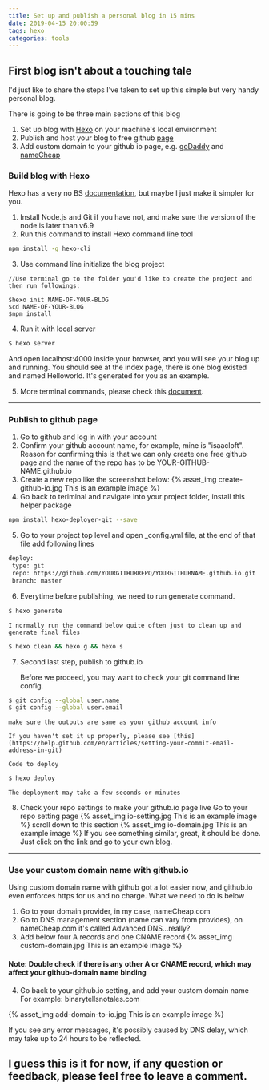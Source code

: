 ```yaml
---
title: Set up and publish a personal blog in 15 mins
date: 2019-04-15 20:00:59
tags: hexo
categories: tools
---
```


## First blog isn't about a touching tale
I'd just like to share the steps I've taken to set up this simple but very handy personal blog. 

There is going to be three main sections of this blog
1. Set up blog with [Hexo](https://hexo.io/) on your machine's local environment
2. Publish and host your blog to free github [page](https://pages.github.com/)
3. Add custom domain to your github io page, e.g. [goDaddy](https://au.godaddy.com/) and [nameCheap](https://www.namecheap.com/)

<!--more-->

### Build blog with Hexo
Hexo has a very no BS [documentation](https://hexo.io/docs/), but maybe I just make it simpler for you.

1. Install Node.js and Git if you have not, and make sure the version of the node is later than v6.9
2. Run this command to install Hexo command line tool
```bash
npm install -g hexo-cli
```
3. Use command line initialize the blog project
```
//Use terminal go to the folder you'd like to create the project and then run followings:

$hexo init NAME-OF-YOUR-BLOG
$cd NAME-OF-YOUR-BLOG
$npm install
```
4. Run it with local server
```bash
$ hexo server
```
And open localhost:4000 inside your browser, and you will see your blog up and running.
You should see at the index page, there is one blog existed and named Helloworld. It's generated for you as an example.

5. More terminal commands, please check this [document](https://hexo.io/docs/commands.html).
------------------------------------
### Publish to github page

1. Go to github and log in with your account
2. Confirm your github account name, for example, mine is "isaacloft". Reason for confirming this is that
we can only create one free github page and the name of the repo has to be YOUR-GITHUB-NAME.github.io
3. Create a new repo like the screenshot below:
{% asset_img create-github-io.jpg This is an example image %}
4. Go back to teriminal and navigate into your project folder, install this helper package
```bash
npm install hexo-deployer-git --save
```
5. Go to your project top level and open _config.yml file, at the end of that file add following lines
```bash
deploy:
 type: git
 repo: https://github.com/YOURGITHUBREPO/YOURGITHUBNAME.github.io.git
 branch: master
```
6. Everytime before publishing, we need to run generate command.
```bash
$ hexo generate
```
    I normally run the command below quite often just to clean up and generate final files
```bash
$ hexo clean && hexo g && hexo s 
```
7. Second last step, publish to github.io

    Before we proceed, you may want to check your git command line config.

```bash
$ git config --global user.name
$ git config --global user.email
```
    make sure the outputs are same as your github account info

    If you haven't set it up properly, please see [this](https://help.github.com/en/articles/setting-your-commit-email-address-in-git)

    Code to deploy
```bash
$ hexo deploy
```
    The deployment may take a few seconds or minutes

8. Check your repo settings to make your github.io page live
    Go to your repo setting page
{% asset_img io-setting.jpg This is an example image %}
    scroll down to this section
{% asset_img io-domain.jpg This is an example image %}
    If you see something similar, great, it should be done. Just click on the link and go to your own blog.


----------
### Use your custom domain name with github.io
Using custom domain name with github got a lot easier now, and github.io even enforces https for us and no charge.
What we need to do is below
1. Go to your domain provider, in my case, nameCheap.com
2. Go to DNS management section (name can vary from provides), on nameCheap.com it's called Advanced DNS...really?
3. Add below four A records and one CNAME record
{% asset_img custom-domain.jpg This is an example image %}
#### Note: Double check if there is any other A or CNAME record, which may affect your github-domain name binding
4. Go back to your github.io setting, and add your custom domain name
    For example: binarytellsnotales.com

{% asset_img add-domain-to-io.jpg This is an example image %}

If you see any error messages, it's possibly caused by DNS delay, which may take up to 24 hours to be reflected.

## I guess this is it for now, if any question or feedback, please feel free to leave a comment.
    